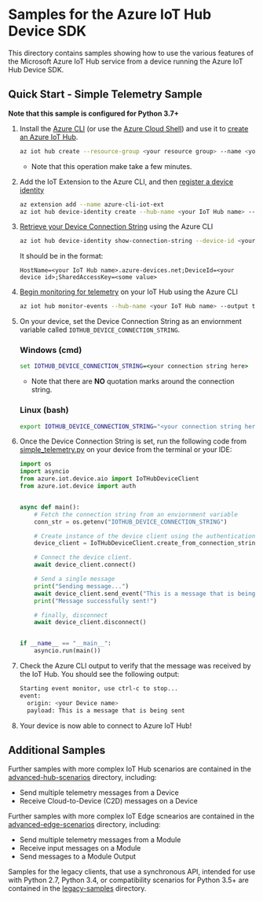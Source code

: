# Samples for the Azure IoT Hub Device SDK

This directory contains samples showing how to use the various features of the Microsoft Azure IoT Hub service from a device running the Azure IoT Hub Device SDK.

## Quick Start - Simple Telemetry Sample

**Note that this sample is configured for Python 3.7+**

1. Install the [Azure CLI](https://docs.microsoft.com/en-us/cli/azure/install-azure-cli?view=azure-cli-latest) (or use the [Azure Cloud Shell](https://shell.azure.com/)) and use it to [create an Azure IoT Hub](https://docs.microsoft.com/en-us/cli/azure/iot/hub?view=azure-cli-latest#az-iot-hub-create).

    ```bash
    az iot hub create --resource-group <your resource group> --name <your IoT Hub name>
    ```
    * Note that this operation make take a few minutes.

2. Add the IoT Extension to the Azure CLI, and then [register a device identity](https://docs.microsoft.com/en-us/cli/azure/ext/azure-cli-iot-ext/iot/hub/device-identity?view=azure-cli-latest#ext-azure-cli-iot-ext-az-iot-hub-device-identity-create)

    ```bash
    az extension add --name azure-cli-iot-ext
    az iot hub device-identity create --hub-name <your IoT Hub name> --device-id <your device id>
    ```

2. [Retrieve your Device Connection String](https://docs.microsoft.com/en-us/cli/azure/ext/azure-cli-iot-ext/iot/hub/device-identity?view=azure-cli-latest#ext-azure-cli-iot-ext-az-iot-hub-device-identity-show-connection-string) using the Azure CLI

    ```bash
    az iot hub device-identity show-connection-string --device-id <your device id> --hub-name <your IoT Hub name>
    ```

    It should be in the format:
    ```
    HostName=<your IoT Hub name>.azure-devices.net;DeviceId=<your device id>;SharedAccessKey=<some value>
    ``` 

4. [Begin monitoring for telemetry](https://docs.microsoft.com/en-us/cli/azure/ext/azure-cli-iot-ext/iot/hub?view=azure-cli-latest#ext-azure-cli-iot-ext-az-iot-hub-monitor-events) on your IoT Hub using the Azure CLI

    ```bash
    az iot hub monitor-events --hub-name <your IoT Hub name> --output table
    ```

5. On your device, set the Device Connection String as an enviornment variable called `IOTHUB_DEVICE_CONNECTION_STRING`.

    ### Windows (cmd)
    ```cmd
    set IOTHUB_DEVICE_CONNECTION_STRING=<your connection string here>
    ```
    * Note that there are **NO** quotation marks around the connection string.

    ### Linux (bash)
    ```bash
    export IOTHUB_DEVICE_CONNECTION_STRING="<your connection string here>"
    ```

6. Once the Device Connection String is set, run the following code from [simple_telemetry.py](simple_telemetry.py) on your device from the terminal or your IDE:

    ```python
    import os
    import asyncio
    from azure.iot.device.aio import IoTHubDeviceClient
    from azure.iot.device import auth


    async def main():
        # Fetch the connection string from an enviornment variable
        conn_str = os.getenv("IOTHUB_DEVICE_CONNECTION_STRING")

        # Create instance of the device client using the authentication provider
        device_client = IoTHubDeviceClient.create_from_connection_string(conn_str)

        # Connect the device client.
        await device_client.connect()

        # Send a single message
        print("Sending message...")
        await device_client.send_event("This is a message that is being sent")
        print("Message successfully sent!")

        # finally, disconnect
        await device_client.disconnect()


    if __name__ == "__main__":
        asyncio.run(main())
    ```

7. Check the Azure CLI output to verify that the message was received by the IoT Hub. You should see the following output:

    ```bash
    Starting event monitor, use ctrl-c to stop...
    event:
      origin: <your Device name>
      payload: This is a message that is being sent
    ```

8. Your device is now able to connect to Azure IoT Hub!

## Additional Samples
Further samples with more complex IoT Hub scenarios are contained in the [advanced-hub-scenarios](advanced-hub-scenarios) directory, including:

* Send multiple telemetry messages from a Device
* Receive Cloud-to-Device (C2D) messages on a Device

Further samples with more complex IoT Edge scnearios are contained in the [advanced-edge-scenarios](advanced-edge-scenarios) directory, including:

* Send multiple telemetry messages from a Module
* Receive input messages on a Module
* Send messages to a Module Output

Samples for the legacy clients, that use a synchronous API, intended for use with Python 2.7, Python 3.4, or compatibility scenarios for Python 3.5+ are contained in the [legacy-samples](legacy-samples) directory.